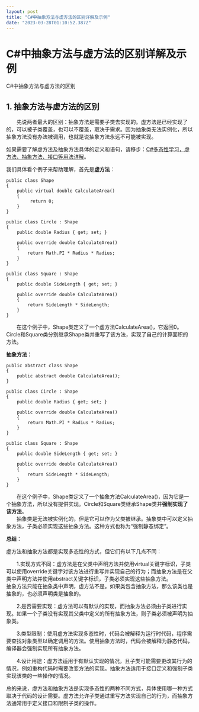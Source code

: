 ```yaml
---
layout: post
title: "C#中抽象方法与虚方法的区别详解及示例"
date: "2023-03-28T01:10:52.387Z"
---
```

C#中抽象方法与虚方法的区别详解及示例
===================

C#中抽象方法与虚方法的区别

1\. 抽象方法与虚方法的区别
---------------

  先说两者最大的区别：抽象方法是需要子类去实现的。虚方法是已经实现了的，可以被子类覆盖，也可以不覆盖，取决于需求。因为抽象类无法实例化，所以抽象方法没有办法被调用，也就是说抽象方法永远不可能被实现。

如果需要了解虚方法及抽象方法具体的定义和语句，请移步：[C#多态性学习，虚方法、抽象方法、接口等用法详解](https://www.cnblogs.com/letmebaby/p/17255211.html "虚方法和抽象方法定义及语句")。

我们具体看个例子来帮助理解，首先是**虚方法**：

    public class Shape
    {
        public virtual double CalculateArea()
        {
             return 0;
        }
    }
    
    public class Circle : Shape
    {
        public double Radius { get; set; }
    
        public override double CalculateArea()
        {
            return Math.PI * Radius * Radius;
        }
    }
    
    public class Square : Shape
    {
        public double SideLength { get; set; }
    
        public override double CalculateArea()
        {
            return SideLength * SideLength;
        }
    }
    

  在这个例子中，Shape类定义了一个虚方法CalculateArea()，它返回0。Circle和Square类分别继承Shape类并重写了该方法，实现了自己的计算面积的方法。

**抽象方法**：

    public abstract class Shape
    {
        public abstract double CalculateArea();
    }
    
    public class Circle : Shape
    {
        public double Radius { get; set; }
    
        public override double CalculateArea()
        {
            return Math.PI * Radius * Radius;
        }
    }
    
    public class Square : Shape
    {
        public double SideLength { get; set; }
    
        public override double CalculateArea()
        {
            return SideLength * SideLength;
        }
    }
    

  在这个例子中，Shape类定义了一个抽象方法CalculateArea()，因为它是一个抽象方法，所以没有提供实现。Circle和Square类继承Shape类并**强制实现了该方法**。  
  抽象类是无法被实例化的，但是它可以作为父类被继承。抽象类中可以定义抽象方法，子类必须实现这些抽象方法。这种方式也称为“强制静态绑定”。

**总结**：

虚方法和抽象方法都是实现多态性的方式，但它们有以下几点不同：

  1.实现方式不同：虚方法是在父类中声明方法并使用virtual关键字标识，子类可以使用override关键字对该方法进行重写并实现自己的行为；而抽象方法是在父类中声明方法并使用abstract关键字标识，子类必须实现这些抽象方法。  
抽象方法只能在抽象类中声明，虚方法不是。如果类包含抽象方法，那么该类也是抽象的，也必须声明类是抽象的。

  2.是否需要实现：虚方法可以有默认的实现，而抽象方法必须由子类进行实现。如果一个子类没有实现其父类中定义的所有抽象方法，则子类必须被声明为抽象类。

  3.类型限制：使用虚方法实现多态性时，代码会被解释为运行时代码，程序需要查找对象类型以确定调用的方法。使用抽象方法时，代码会被解释为静态代码，编译器会强制实现所有抽象方法。

  4.设计用途：虚方法适用于有默认实现的情况，且子类可能需要更改其行为的情况，例如重构代码时需要改变方法的实现。抽象方法适用于接口定义和强制子类实现该类的一些操作的情况。

总的来说，虚方法和抽象方法是实现多态性的两种不同方式，具体使用哪一种方式取决于代码的设计需要。虚方法允许子类通过重写方法实现自己的行为，而抽象方法通常用于定义接口和限制子类的操作。